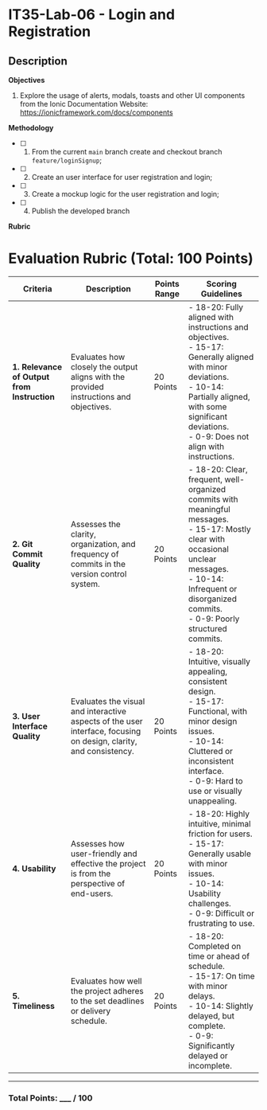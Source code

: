 # IT35-Lab-06 - Login and Registration
## Description

**Objectives**

1.  Explore the usage of alerts, modals, toasts and other UI components from the  Ionic Documentation Website: https://ionicframework.com/docs/components

**Methodology**

 - [ ] 1. From the current `main` branch create and checkout branch `feature/loginSignup`;

 - [ ] 2. Create an user interface for user registration and login;

 - [ ] 3. Create a mockup logic for the user registration and login;

 - [ ] 4. Publish the developed branch


 **Rubric**
 
 # Evaluation Rubric (Total: 100 Points)

| **Criteria**                       | **Description**                                                                 | **Points Range** | **Scoring Guidelines**                                                                                                   |
|------------------------------------|---------------------------------------------------------------------------------|------------------|--------------------------------------------------------------------------------------------------------------------------|
| **1. Relevance of Output from Instruction** | Evaluates how closely the output aligns with the provided instructions and objectives. | 20 Points        | - 18-20: Fully aligned with instructions and objectives. <br> - 15-17: Generally aligned with minor deviations. <br> - 10-14: Partially aligned, with some significant deviations. <br> - 0-9: Does not align with instructions. |
| **2. Git Commit Quality**          | Assesses the clarity, organization, and frequency of commits in the version control system. | 20 Points        | - 18-20: Clear, frequent, well-organized commits with meaningful messages. <br> - 15-17: Mostly clear with occasional unclear messages. <br> - 10-14: Infrequent or disorganized commits. <br> - 0-9: Poorly structured commits. |
| **3. User Interface Quality**      | Evaluates the visual and interactive aspects of the user interface, focusing on design, clarity, and consistency. | 20 Points        | - 18-20: Intuitive, visually appealing, consistent design. <br> - 15-17: Functional, with minor design issues. <br> - 10-14: Cluttered or inconsistent interface. <br> - 0-9: Hard to use or visually unappealing. |
| **4. Usability**                   | Assesses how user-friendly and effective the project is from the perspective of end-users. | 20 Points        | - 18-20: Highly intuitive, minimal friction for users. <br> - 15-17: Generally usable with minor issues. <br> - 10-14: Usability challenges. <br> - 0-9: Difficult or frustrating to use. |
| **5. Timeliness**                  | Evaluates how well the project adheres to the set deadlines or delivery schedule. | 20 Points        | - 18-20: Completed on time or ahead of schedule. <br> - 15-17: On time with minor delays. <br> - 10-14: Slightly delayed, but complete. <br> - 0-9: Significantly delayed or incomplete. |

---

### Total Points: ___ / 100

